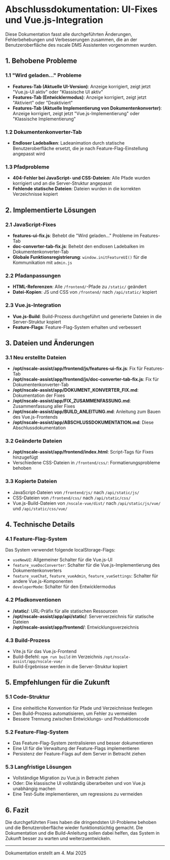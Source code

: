 # Abschlussdokumentation: UI-Fixes und Vue.js-Integration

Diese Dokumentation fasst alle durchgeführten Änderungen, Fehlerbehebungen und Verbesserungen zusammen, die an der Benutzeroberfläche des nscale DMS Assistenten vorgenommen wurden.

## 1. Behobene Probleme

### 1.1 "Wird geladen..." Probleme
- **Features-Tab (Aktuelle UI-Version)**: Anzeige korrigiert, zeigt jetzt "Vue.js-UI aktiv" oder "Klassische UI aktiv"
- **Features-Tab (Entwicklermodus)**: Anzeige korrigiert, zeigt jetzt "Aktiviert" oder "Deaktiviert"
- **Features-Tab (Aktuelle Implementierung von Dokumentenkonverter)**: Anzeige korrigiert, zeigt jetzt "Vue.js-Implementierung" oder "Klassische Implementierung"

### 1.2 Dokumentenkonverter-Tab
- **Endloser Ladebalken**: Ladeanimation durch statische Benutzeroberfläche ersetzt, die je nach Feature-Flag-Einstellung angepasst wird

### 1.3 Pfadprobleme
- **404-Fehler bei JavaScript- und CSS-Dateien**: Alle Pfade wurden korrigiert und an die Server-Struktur angepasst
- **Fehlende statische Dateien**: Dateien wurden in die korrekten Verzeichnisse kopiert

## 2. Implementierte Lösungen

### 2.1 JavaScript-Fixes
- **features-ui-fix.js**: Behebt die "Wird geladen..." Probleme im Features-Tab
- **doc-converter-tab-fix.js**: Behebt den endlosen Ladebalken im Dokumentenkonverter-Tab
- **Globale Funktionsregistrierung**: `window.initFeatureUI()` für die Kommunikation mit `admin.js`

### 2.2 Pfadanpassungen
- **HTML-Referenzen**: Alle `/frontend/`-Pfade zu `/static/` geändert
- **Datei-Kopien**: JS und CSS von `/frontend/` nach `/api/static/` kopiert

### 2.3 Vue.js-Integration
- **Vue.js-Build**: Build-Prozess durchgeführt und generierte Dateien in die Server-Struktur kopiert
- **Feature-Flags**: Feature-Flag-System erhalten und verbessert

## 3. Dateien und Änderungen

### 3.1 Neu erstellte Dateien
- **/opt/nscale-assist/app/frontend/js/features-ui-fix.js**: Fix für Features-Tab
- **/opt/nscale-assist/app/frontend/js/doc-converter-tab-fix.js**: Fix für Dokumentenkonverter-Tab
- **/opt/nscale-assist/app/DOKUMENT_KONVERTER_FIX.md**: Dokumentation der Fixes
- **/opt/nscale-assist/app/FIX_ZUSAMMENFASSUNG.md**: Zusammenfassung aller Fixes
- **/opt/nscale-assist/app/BUILD_ANLEITUNG.md**: Anleitung zum Bauen des Vue.js-Frontends
- **/opt/nscale-assist/app/ABSCHLUSSDOKUMENTATION.md**: Diese Abschlussdokumentation

### 3.2 Geänderte Dateien
- **/opt/nscale-assist/app/frontend/index.html**: Script-Tags für Fixes hinzugefügt
- Verschiedene CSS-Dateien in `/frontend/css/`: Formatierungsprobleme behoben

### 3.3 Kopierte Dateien
- JavaScript-Dateien von `/frontend/js/` nach `/api/static/js/`
- CSS-Dateien von `/frontend/css/` nach `/api/static/css/`
- Vue.js-Build-Dateien von `/nscale-vue/dist/` nach `/api/static/js/vue/` und `/api/static/css/vue/`

## 4. Technische Details

### 4.1 Feature-Flag-System
Das System verwendet folgende localStorage-Flags:
- `useNewUI`: Allgemeiner Schalter für die Vue.js-UI
- `feature_vueDocConverter`: Schalter für die Vue.js-Implementierung des Dokumentenkonverters
- `feature_vueChat`, `feature_vueAdmin`, `feature_vueSettings`: Schalter für andere Vue.js-Komponenten
- `developerMode`: Schalter für den Entwicklermodus

### 4.2 Pfadkonventionen
- **/static/**: URL-Präfix für alle statischen Ressourcen
- **/opt/nscale-assist/app/api/static/**: Serververzeichnis für statische Dateien
- **/opt/nscale-assist/app/frontend/**: Entwicklungsverzeichnis

### 4.3 Build-Prozess
- Vite.js für das Vue.js-Frontend
- Build-Befehl: `npm run build` im Verzeichnis `/opt/nscale-assist/app/nscale-vue/`
- Build-Ergebnisse werden in die Server-Struktur kopiert

## 5. Empfehlungen für die Zukunft

### 5.1 Code-Struktur
- Eine einheitliche Konvention für Pfade und Verzeichnisse festlegen
- Den Build-Prozess automatisieren, um Fehler zu vermeiden
- Bessere Trennung zwischen Entwicklungs- und Produktionscode

### 5.2 Feature-Flag-System
- Das Feature-Flag-System zentralisieren und besser dokumentieren
- Eine UI für die Verwaltung der Feature-Flags implementieren
- Persistenz der Feature-Flags auf dem Server in Betracht ziehen

### 5.3 Langfristige Lösungen
- Vollständige Migration zu Vue.js in Betracht ziehen
- Oder: Die klassische UI vollständig überarbeiten und von Vue.js unabhängig machen
- Eine Test-Suite implementieren, um regressions zu vermeiden

## 6. Fazit

Die durchgeführten Fixes haben die dringendsten UI-Probleme behoben und die Benutzeroberfläche wieder funktionstüchtig gemacht. Die Dokumentation und die Build-Anleitung sollen dabei helfen, das System in Zukunft besser zu warten und weiterzuentwickeln.

---

Dokumentation erstellt am 4. Mai 2025